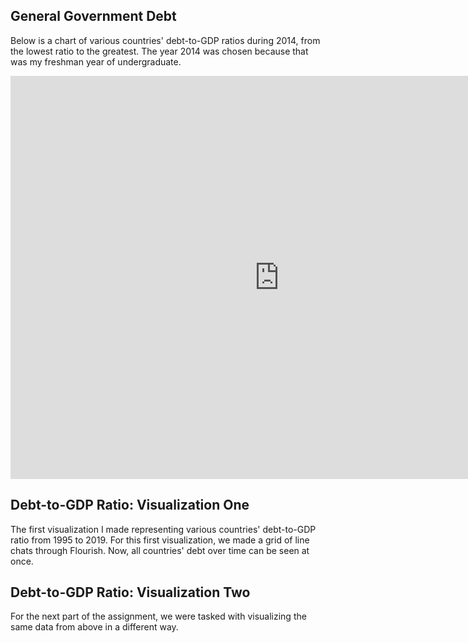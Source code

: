 ## General Government Debt 

Below is a chart of various countries' debt-to-GDP ratios during 2014, from the lowest ratio to the greatest. The year 2014 was chosen because that was my freshman year of undergraduate. 

<iframe src="https://data.oecd.org/chart/6gGg" width="860" height="645" style="border: 0" mozallowfullscreen="true" webkitallowfullscreen="true" allowfullscreen="true"><a href="https://data.oecd.org/chart/6gGg" target="_blank">OECD Chart: General government debt, Total, % of GDP, Annual, 2014</a></iframe>

## Debt-to-GDP Ratio: Visualization One 

The first visualization I made representing various countries' debt-to-GDP ratio from 1995 to 2019. For this first visualization, we made a grid of line chats through Flourish. Now, all countries' debt over time can be seen at once. 

<div class="flourish-embed flourish-chart" data-src="visualisation/5283944"><script src="https://public.flourish.studio/resources/embed.js"></script></div>

## Debt-to-GDP Ratio: Visualization Two 

For the next part of the assignment, we were tasked with visualizing the same data from above in a different way. 
